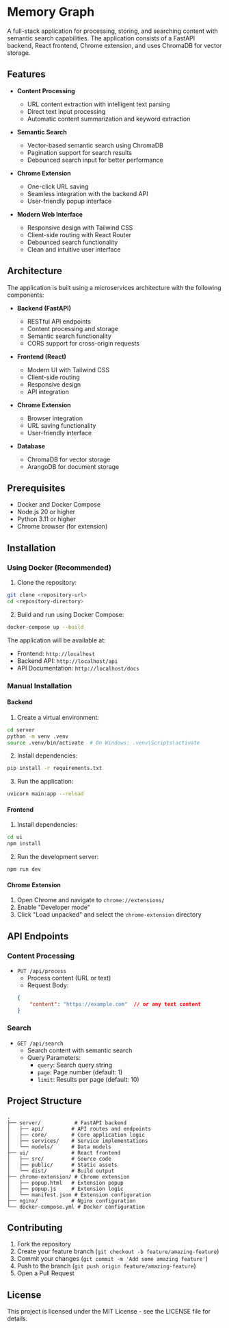# Memory Graph

A full-stack application for processing, storing, and searching content with semantic search capabilities. The application consists of a FastAPI backend, React frontend, Chrome extension, and uses ChromaDB for vector storage.

## Features

- **Content Processing**
  - URL content extraction with intelligent text parsing
  - Direct text input processing
  - Automatic content summarization and keyword extraction

- **Semantic Search**
  - Vector-based semantic search using ChromaDB
  - Pagination support for search results
  - Debounced search input for better performance

- **Chrome Extension**
  - One-click URL saving
  - Seamless integration with the backend API
  - User-friendly popup interface

- **Modern Web Interface**
  - Responsive design with Tailwind CSS
  - Client-side routing with React Router
  - Debounced search functionality
  - Clean and intuitive user interface

## Architecture

The application is built using a microservices architecture with the following components:

- **Backend (FastAPI)**
  - RESTful API endpoints
  - Content processing and storage
  - Semantic search functionality
  - CORS support for cross-origin requests

- **Frontend (React)**
  - Modern UI with Tailwind CSS
  - Client-side routing
  - Responsive design
  - API integration

- **Chrome Extension**
  - Browser integration
  - URL saving functionality
  - User-friendly interface

- **Database**
  - ChromaDB for vector storage
  - ArangoDB for document storage

## Prerequisites

- Docker and Docker Compose
- Node.js 20 or higher
- Python 3.11 or higher
- Chrome browser (for extension)

## Installation

### Using Docker (Recommended)

1. Clone the repository:
```bash
git clone <repository-url>
cd <repository-directory>
```

2. Build and run using Docker Compose:
```bash
docker-compose up --build
```

The application will be available at:
- Frontend: `http://localhost`
- Backend API: `http://localhost/api`
- API Documentation: `http://localhost/docs`

### Manual Installation

#### Backend

1. Create a virtual environment:
```bash
cd server
python -m venv .venv
source .venv/bin/activate  # On Windows: .venv\Scripts\activate
```

2. Install dependencies:
```bash
pip install -r requirements.txt
```

3. Run the application:
```bash
uvicorn main:app --reload
```

#### Frontend

1. Install dependencies:
```bash
cd ui
npm install
```

2. Run the development server:
```bash
npm run dev
```

#### Chrome Extension

1. Open Chrome and navigate to `chrome://extensions/`
2. Enable "Developer mode"
3. Click "Load unpacked" and select the `chrome-extension` directory

## API Endpoints

### Content Processing
- `PUT /api/process`
  - Process content (URL or text)
  - Request Body:
  ```json
  {
      "content": "https://example.com"  // or any text content
  }
  ```

### Search
- `GET /api/search`
  - Search content with semantic search
  - Query Parameters:
    - `query`: Search query string
    - `page`: Page number (default: 1)
    - `limit`: Results per page (default: 10)

## Project Structure

```
.
├── server/           # FastAPI backend
│   ├── api/         # API routes and endpoints
│   ├── core/        # Core application logic
│   ├── services/    # Service implementations
│   └── models/      # Data models
├── ui/              # React frontend
│   ├── src/         # Source code
│   ├── public/      # Static assets
│   └── dist/        # Build output
├── chrome-extension/ # Chrome extension
│   ├── popup.html   # Extension popup
│   ├── popup.js     # Extension logic
│   └── manifest.json # Extension configuration
├── nginx/           # Nginx configuration
└── docker-compose.yml # Docker configuration
```

## Contributing

1. Fork the repository
2. Create your feature branch (`git checkout -b feature/amazing-feature`)
3. Commit your changes (`git commit -m 'Add some amazing feature'`)
4. Push to the branch (`git push origin feature/amazing-feature`)
5. Open a Pull Request

## License

This project is licensed under the MIT License - see the LICENSE file for details. 